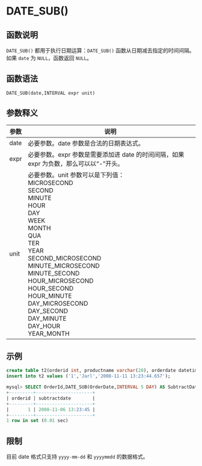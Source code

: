 # **DATE_SUB()**

## **函数说明**

``DATE_SUB()`` 都用于执行日期运算：``DATE_SUB()`` 函数从日期减去指定的时间间隔。如果 ``date`` 为 ``NULL``，函数返回 ``NULL``。

## **函数语法**

```
DATE_SUB(date,INTERVAL expr unit)
```

## **参数释义**

|  参数   | 说明 |
|  ----  | ----  |
| date| 必要参数。date 参数是合法的日期表达式。 |
| expr  | 必要参数。expr 参数是需要添加进 date 的时间间隔，如果 expr 为负数，那么可以以“-”开头。 |
| unit| 必要参数。unit 参数可以是下列值：<br>MICROSECOND <br>SECOND<br>MINUTE<br>HOUR<br>DAY<br>WEEK<br>MONTH<br>QUA<br>TER<br>YEAR<br>SECOND_MICROSECOND<br>MINUTE_MICROSECOND<br>MINUTE_SECOND<br>HOUR_MICROSECOND<br>HOUR_SECOND<br>HOUR_MINUTE<br>DAY_MICROSECOND<br>DAY_SECOND<br>DAY_MINUTE<br>DAY_HOUR<br>YEAR_MONTH|

## **示例**

```sql
create table t2(orderid int, productname varchar(20), orderdate datetime);
insert into t2 values ('1','Jarl','2008-11-11 13:23:44.657');

mysql> SELECT OrderId,DATE_SUB(OrderDate,INTERVAL 5 DAY) AS SubtractDate FROM t2;
+---------+---------------------+
| orderid | subtractdate        |
+---------+---------------------+
|       1 | 2008-11-06 13:23:45 |
+---------+---------------------+
1 row in set (0.01 sec)
```

## **限制**

目前 date 格式只支持 `yyyy-mm-dd` 和 `yyyymmdd` 的数据格式。
